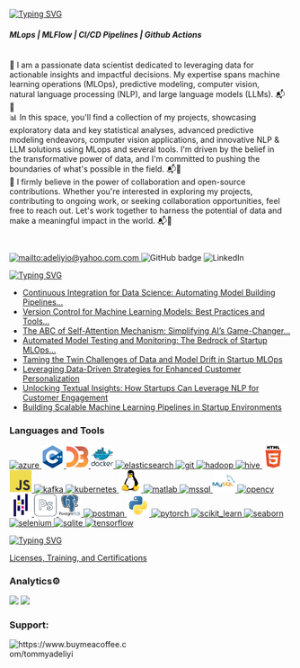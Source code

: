 
<a href="https://git.io/typing-svg"><img src="https://readme-typing-svg.demolab.com?font=Fira+Code&pause=1000&random=false&width=435&lines=Hello+%F0%9F%91%8B+I'm Tommy%2C+a+Data+Scientist%E2%9A%A1%E2%9A%A1;Thanks+for+visiting.+%F0%9F%94%AE;Data+driven+insights.+" alt="Typing SVG" /></a>

##### MLops | MLFlow | CI/CD Pipelines | Github Actions

<div style="display: flex; flex-direction: column;">
  <div style="flex: 1; margin-right: 10px;">
    <ul style="list-style-type: none; padding: 0;">
      <li>👋 I am a passionate data scientist dedicated to leveraging data for actionable insights and impactful decisions. My expertise spans machine learning operations (MLOps), predictive modeling, computer vision, natural language processing (NLP), and large language models (LLMs). 📬🚀</li><li>📊 In this space, you'll find a collection of my projects, showcasing exploratory data and key statistical analyses, advanced predictive modeling endeavors, computer vision applications, and innovative NLP & LLM solutions using MLops and several tools. I'm driven by the belief in the transformative power of data, and I'm committed to pushing the boundaries of what's possible in the field. 📬🚀</li><li>🔬 I firmly believe in the power of collaboration and open-source contributions. Whether you're interested in exploring my projects, contributing to ongoing work, or seeking collaboration opportunities, feel free to reach out. Let's work together to harness the potential of data and make a meaningful impact in the world. 📬🚀</li>
    </ul>
  </div>
</div>
    </ul>
  </div>
</div>

<h2 align="left">
</h2> 

  <a href="mailto:oadatascientist@gmail.com">
    <img src="https://img.shields.io/badge/Gmail-D14836?style=for-the-badge&logo=gmail&logoColor=white" alt="mailto:adeliyio@yahoo.com.com"/>
  </a>
  
  <a href="https://github.com/Adeliyio" style="color: inherit; text-decoration: none;">
    <img src="https://img.shields.io/badge/-Github-000?style=for-the-badge&logo=Github&logoColor=white&link=https://github.com/Owaiskhan9654" alt="GitHub badge" />
  </a>
  
  <a href="https://www.linkedin.com/in/adeliyitommy/" style="color: inherit; text-decoration: none;">
    <img src="https://img.shields.io/badge/-LinkedIn-blue?style=for-the-badge&logo=Linkedin&logoColor=white&link=https://www.linkedin.com/in/owaiskhan9654/" alt="LinkedIn" />
  </a>
</p>



<a href="https://git.io/typing-svg"><img src="https://readme-typing-svg.demolab.com?font=Fira+Code&pause=1000&random=false&width=435&lines=%F0%9F%91%8B+Read+Recent+ Blog+Posts%E2%9A%A1%E2%9A%A1;Thanks+for+Reading.+%F0%9F%94%AE;Data+is+the+new+oil.+" alt="Typing SVG" /></a>

<!-- MEDIUM:START -->
- [Continuous Integration for Data Science: Automating Model Building Pipelines...](https://medium.com/@tommyadeliyi/continuous-integration-for-data-science-automating-model-building-pipelines-333702fecbe6------2)
- [Version Control for Machine Learning Models: Best Practices and Tools…](https://medium.com/@tommyadeliyi/version-control-for-machine-learning-models-best-practices-and-tools-b4069c7caebb------2)
- [The ABC of Self-Attention Mechanism: Simplifying AI’s Game-Changer...](https://medium.com/@tommyadeliyi/the-abc-of-self-attention-mechanism-simplifying-ais-game-changer-e2346a8a1f79------2)
- [Automated Model Testing and Monitoring: The Bedrock of Startup MLOps…](https://medium.com/@tommyadeliyi/automated-model-testing-and-monitoring-the-bedrock-of-startup-mlops-1061c0b78e2e------2)
- [Taming the Twin Challenges of Data and Model Drift in Startup MLOps](https://medium.com/@tommyadeliyi/taming-the-twin-challenges-of-data-and-model-drift-in-startup-mlops-2bb552f22e1f------2)
- [Leveraging Data-Driven Strategies for Enhanced Customer Personalization](https://medium.com/@tommyadeliyi/leveraging-data-driven-strategies-for-enhanced-customer-personalisation-1f0aa1b4b82b------2)
- [Unlocking Textual Insights: How Startups Can Leverage NLP for Customer Engagement](https://medium.com/@tommyadeliyi/unlocking-textual-insights-how-startups-can-leverage-nlp-for-customer-engagement-7f19c76eee6f------2)
- [Building Scalable Machine Learning Pipelines in Startup Environments](https://medium.com/@tommyadeliyi/building-scalable-machine-learning-pipelines-in-startup-environments-30a3a115bd60------2)
<!-- MEDIUM:END -->



### Languages and Tools

<p align="left"> <a href="https://azure.microsoft.com/en-in/" target="_blank" rel="noreferrer"> <img src="https://www.vectorlogo.zone/logos/microsoft_azure/microsoft_azure-icon.svg" alt="azure" width="40" height="40"/> </a> <a href="https://www.w3schools.com/cpp/" target="_blank" rel="noreferrer"> <img src="https://raw.githubusercontent.com/devicons/devicon/master/icons/cplusplus/cplusplus-original.svg" alt="cplusplus" width="40" height="40"/> </a> <a href="https://d3js.org/" target="_blank" rel="noreferrer"> <img src="https://raw.githubusercontent.com/devicons/devicon/master/icons/d3js/d3js-original.svg" alt="d3js" width="40" height="40"/> </a> <a href="https://www.docker.com/" target="_blank" rel="noreferrer"> <img src="https://raw.githubusercontent.com/devicons/devicon/master/icons/docker/docker-original-wordmark.svg" alt="docker" width="40" height="40"/> </a> <a href="https://www.elastic.co" target="_blank" rel="noreferrer"> <img src="https://www.vectorlogo.zone/logos/elastic/elastic-icon.svg" alt="elasticsearch" width="40" height="40"/> </a> <a href="https://git-scm.com/" target="_blank" rel="noreferrer"> <img src="https://www.vectorlogo.zone/logos/git-scm/git-scm-icon.svg" alt="git" width="40" height="40"/> </a> <a href="https://hadoop.apache.org/" target="_blank" rel="noreferrer"> <img src="https://www.vectorlogo.zone/logos/apache_hadoop/apache_hadoop-icon.svg" alt="hadoop" width="40" height="40"/> </a> <a href="https://hive.apache.org/" target="_blank" rel="noreferrer"> <img src="https://www.vectorlogo.zone/logos/apache_hive/apache_hive-icon.svg" alt="hive" width="40" height="40"/> </a> <a href="https://www.w3.org/html/" target="_blank" rel="noreferrer"> <img src="https://raw.githubusercontent.com/devicons/devicon/master/icons/html5/html5-original-wordmark.svg" alt="html5" width="40" height="40"/> </a> <a href="https://developer.mozilla.org/en-US/docs/Web/JavaScript" target="_blank" rel="noreferrer"> <img src="https://raw.githubusercontent.com/devicons/devicon/master/icons/javascript/javascript-original.svg" alt="javascript" width="40" height="40"/> </a> <a href="https://kafka.apache.org/" target="_blank" rel="noreferrer"> <img src="https://www.vectorlogo.zone/logos/apache_kafka/apache_kafka-icon.svg" alt="kafka" width="40" height="40"/> </a> <a href="https://kubernetes.io" target="_blank" rel="noreferrer"> <img src="https://www.vectorlogo.zone/logos/kubernetes/kubernetes-icon.svg" alt="kubernetes" width="40" height="40"/> </a> <a href="https://www.linux.org/" target="_blank" rel="noreferrer"> <img src="https://raw.githubusercontent.com/devicons/devicon/master/icons/linux/linux-original.svg" alt="linux" width="40" height="40"/> </a> <a href="https://www.mathworks.com/" target="_blank" rel="noreferrer"> <img src="https://upload.wikimedia.org/wikipedia/commons/2/21/Matlab_Logo.png" alt="matlab" width="40" height="40"/> </a> <a href="https://www.microsoft.com/en-us/sql-server" target="_blank" rel="noreferrer"> <img src="https://www.svgrepo.com/show/303229/microsoft-sql-server-logo.svg" alt="mssql" width="40" height="40"/> </a> <a href="https://www.mysql.com/" target="_blank" rel="noreferrer"> <img src="https://raw.githubusercontent.com/devicons/devicon/master/icons/mysql/mysql-original-wordmark.svg" alt="mysql" width="40" height="40"/> </a> <a href="https://opencv.org/" target="_blank" rel="noreferrer"> <img src="https://www.vectorlogo.zone/logos/opencv/opencv-icon.svg" alt="opencv" width="40" height="40"/> </a> <a href="https://pandas.pydata.org/" target="_blank" rel="noreferrer"> <img src="https://raw.githubusercontent.com/devicons/devicon/2ae2a900d2f041da66e950e4d48052658d850630/icons/pandas/pandas-original.svg" alt="pandas" width="40" height="40"/> </a> <a href="https://www.photoshop.com/en" target="_blank" rel="noreferrer"> <img src="https://raw.githubusercontent.com/devicons/devicon/master/icons/photoshop/photoshop-line.svg" alt="photoshop" width="40" height="40"/> </a> <a href="https://www.postgresql.org" target="_blank" rel="noreferrer"> <img src="https://raw.githubusercontent.com/devicons/devicon/master/icons/postgresql/postgresql-original-wordmark.svg" alt="postgresql" width="40" height="40"/> </a> <a href="https://postman.com" target="_blank" rel="noreferrer"> <img src="https://www.vectorlogo.zone/logos/getpostman/getpostman-icon.svg" alt="postman" width="40" height="40"/> </a> <a href="https://www.python.org" target="_blank" rel="noreferrer"> <img src="https://raw.githubusercontent.com/devicons/devicon/master/icons/python/python-original.svg" alt="python" width="40" height="40"/> </a> <a href="https://pytorch.org/" target="_blank" rel="noreferrer"> <img src="https://www.vectorlogo.zone/logos/pytorch/pytorch-icon.svg" alt="pytorch" width="40" height="40"/> </a> <a href="https://scikit-learn.org/" target="_blank" rel="noreferrer"> <img src="https://upload.wikimedia.org/wikipedia/commons/0/05/Scikit_learn_logo_small.svg" alt="scikit_learn" width="40" height="40"/> </a> <a href="https://seaborn.pydata.org/" target="_blank" rel="noreferrer"> <img src="https://seaborn.pydata.org/_images/logo-mark-lightbg.svg" alt="seaborn" width="40" height="40"/> </a> <a href="https://www.selenium.dev" target="_blank" rel="noreferrer"> <img src="https://raw.githubusercontent.com/detain/svg-logos/780f25886640cef088af994181646db2f6b1a3f8/svg/selenium-logo.svg" alt="selenium" width="40" height="40"/> </a> <a href="https://www.sqlite.org/" target="_blank" rel="noreferrer"> <img src="https://www.vectorlogo.zone/logos/sqlite/sqlite-icon.svg" alt="sqlite" width="40" height="40"/> </a> <a href="https://www.tensorflow.org" target="_blank" rel="noreferrer"> <img src="https://www.vectorlogo.zone/logos/tensorflow/tensorflow-icon.svg" alt="tensorflow" width="40" height="40"/> </a> </p>



<a href="https://git.io/typing-svg"><img src="https://readme-typing-svg.demolab.com?font=Fira+Code&pause=1000&random=false&width=435&lines=%F0%9F%91%8B+See+certifications+ below%E2%9A%A1%E2%9A%A1;+See+certifications+below%E2%9A%A1%E2%9A%A1+%F0%9F%94%AE;+See+certifications+ below%E2%9A%A1%E2%9A%A1+" alt="Typing SVG" /></a>

[Licenses, Training, and Certifications](https://www.linkedin.com/in/adeliyitommy/details/certifications/)


### Analytics⚙️

![](http://github-profile-summary-cards.vercel.app/api/cards/stats?username=Adeliyio&theme=react)  ![](http://github-profile-summary-cards.vercel.app/api/cards/repos-per-language?username=Adeliyio&theme=react)















<h3 align="left">Support:</h3>
<p><a href="https://www.buymeacoffee.com/tommyadeliyi"> <img align="left" src="https://cdn.buymeacoffee.com/buttons/v2/default-yellow.png" height="50" width="210" alt="https://www.buymeacoffee.com/tommyadeliyi" /></a></p><br><br>











































